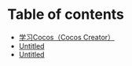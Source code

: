 # Table of contents

* [学习Cocos（Cocos Creator）](README.md)
* [Untitled](untitled.md)
* [Untitled](untitled-1.md)

